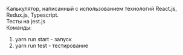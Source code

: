 Калькулятор, написанный с использованием технологий React.js, Redux.js, Typescript.  
Тесты на jest.js  
Команды:  
  1. yarn run start - запуск
  2. yarn run test - тестирование
